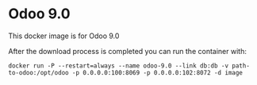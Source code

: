 Odoo 9.0
========

This docker image is for Odoo 9.0

After the download process is completed you can run the container with:

    docker run -P --restart=always --name odoo-9.0 --link db:db -v path-to-odoo:/opt/odoo -p 0.0.0.0:100:8069 -p 0.0.0.0:102:8072 -d image